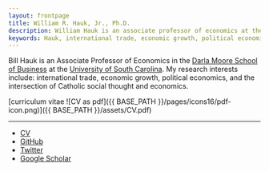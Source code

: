 ```yaml
---
layout: frontpage
title: William R. Hauk, Jr., Ph.D.
description: William Hauk is an associate professor of economics at the University of South Carolina.
keywords: Hauk, international trade, economic growth, political economics, Catholic social thought
---
```


Bill Hauk is an Associate Professor of Economics in the [Darla Moore School of Business](https://sc.edu/study/colleges_schools/moore/index.php) at the [University of South Carolina](https://sc.edu/).  My research interests include: international trade, economic growth, political economics, and the intersection of Catholic social thought and economics.

[curriculum vitae ![CV as pdf]({{ BASE_PATH }}/pages/icons16/pdf-icon.png)]({{ BASE_PATH }}/assets/CV.pdf)<br/>


---



<div class="navbar">
  <div class="navbar-inner">
      <ul class="nav">
          <li><a href="{{ BASE_PATH }}/assets/CV.pdf">CV</a></li>
          <li><a href="https://github.com/BillHauk">GitHub</a></li>
          <li><a href="https://twitter.com/HaukBill">Twitter</a></li>
          <li><a href="https://scholar.google.com/citations?user=B744wv0AAAAJ&hl=en&oi=ao">Google Scholar</a></li>
      </ul>
  </div>
</div>
